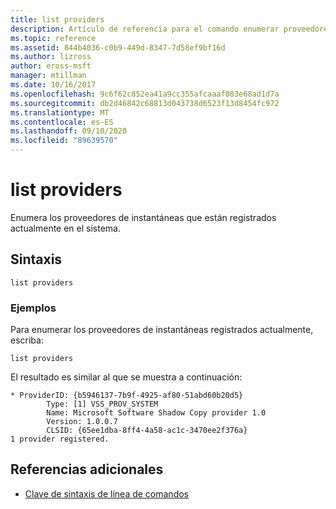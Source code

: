 ```yaml
---
title: list providers
description: Artículo de referencia para el comando enumerar proveedores, en el que se enumeran los proveedores de instantáneas que están registrados actualmente en el sistema.
ms.topic: reference
ms.assetid: 844b4036-c0b9-449d-8347-7d58ef9bf16d
ms.author: lizross
author: eross-msft
manager: mtillman
ms.date: 10/16/2017
ms.openlocfilehash: 9c6f62c852ea41a9cc355afcaaaf083e68ad1d7a
ms.sourcegitcommit: db2d46842c68813d043738d6523f13d8454fc972
ms.translationtype: MT
ms.contentlocale: es-ES
ms.lasthandoff: 09/10/2020
ms.locfileid: "89639570"
---
```

# <a name="list-providers"></a>list providers

Enumera los proveedores de instantáneas que están registrados actualmente en el sistema.

## <a name="syntax"></a>Sintaxis

```
list providers
```

### <a name="examples"></a>Ejemplos

Para enumerar los proveedores de instantáneas registrados actualmente, escriba:

```
list providers
```

El resultado es similar al que se muestra a continuación:

```
* ProviderID: {b5946137-7b9f-4925-af80-51abd60b20d5}
        Type: [1] VSS_PROV_SYSTEM
        Name: Microsoft Software Shadow Copy provider 1.0
        Version: 1.0.0.7
        CLSID: {65ee1dba-8ff4-4a58-ac1c-3470ee2f376a}
1 provider registered.
```

## <a name="additional-references"></a>Referencias adicionales

- [Clave de sintaxis de línea de comandos](command-line-syntax-key.md)